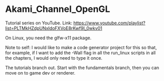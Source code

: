 # Akami_Channel_OpenGL
Tutorial series on YouTube. Link: https://www.youtube.com/playlist?list=PLTMkHZdpUNxIdoFXVoE8rKwf9I_0wkv01

On Linux, you need the glfw-x11 package.

Note to self: I would like to make a code generator project for this so that, for example, if I want to add the -Wall flag in all the run_linux scripts in all the chapters, I would only need to type it once.

The tutorials branch out. Start with the fundamentals branch, then you can move on to game dev or renderer.

